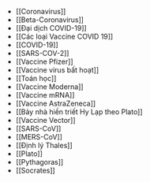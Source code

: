 - [[Coronavirus]]
- [[Beta-Coronavirus]]
- [[Đại dịch COVID-19]]
- [[Các loại Vaccine COVID 19]]
- [[COVID-19]]
- [[SARS-COV-2]]
- [[Vaccine Pfizer]]
- [[Vaccine virus bất hoạt]]
- [[Toán học]]
- [[Vaccine Moderna]]
- [[Vaccine mRNA]]
- [[Vaccine AstraZeneca]]
- [[Bảy nhà hiền triết Hy Lạp theo Plato]]
- [[Vaccine Vector]]
- [[SARS-CoV]]
- [[MERS-CoV]]
- [[Định lý Thales]]
- [[Plato]]
- [[Pythagoras]]
- [[Socrates]]
